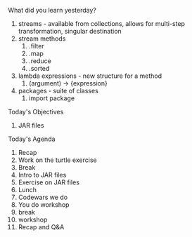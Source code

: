 What did you learn yesterday?

1. streams - available from collections, allows for multi-step transformation, singular destination
2. stream methods
   1. .filter
   2. .map
   3. .reduce
   4. .sorted
3. lambda expressions - new structure for a method
   1. (argument) -> {expression}
4. packages - suite of classes
   1. import package


Today's Objectives

1. JAR files

Today's Agenda

1. Recap
2. Work on the turtle exercise
3. Break
4. Intro to JAR files
5. Exercise on JAR files
6. Lunch
7. Codewars we do
8. You do workshop
9. break
10. workshop
11. Recap and Q&A